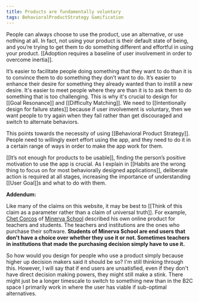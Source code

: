 ```yaml
---
title: Products are fundamentally voluntary
tags: BehavioralProductStrategy Gamification
---
```

People can always choose to use the product, use an alternative, or use nothing at all. In fact, not using your product is their default state of being, and you’re trying to get them to do something different and effortful in using your product. [[Adoption requires a baseline of user involvement in order to overcome inertia]].

It’s easier to facilitate people doing something that they want to do than it is to convince them to do something they don’t want to do. It’s easier to enhance their desire for something they already wanted than to instill a new desire. It's easier to meet people where they are than it is to ask them to do something that is too challenging. This is why it's crucial to design for [[Goal Resonance]] and [[Difficulty Matching]]. We need to [[Intentionally design for failure states]] because if user involvement is voluntary, then we want people to try again when they fail rather than get discouraged and switch to alternate behaviors. 

This points towards the necessity of using [[Behavioral Product Strategy]]. People need to willingly exert effort using the app, and they need to do it in a certain range of ways in order to make the app work for them. 

[[It’s not enough for products to be usable]], finding the person’s positive motivation to use the app is crucial.  As I explain in [[Habits are the wrong thing to focus on for most behaviorally designed applications]], deliberate action is required at all stages, increasing the importance of understanding [[User Goal]]s and what to do with them.

**Addendum:**

Like many of the claims on this website, it may be best to [[Think of this claim as a parameter rather than a claim of universal truth]]. For example, [Chet Corcos](https://www.linkedin.com/in/chet-corcos-60b81131/) of [Minerva School](https://www.minervaproject.com/) described his own online product for teachers and students. The teachers and institutions are the ones who purchase their software. **Students of Minerva School are end users that don't have a choice over whether they use it or not. Sometimes teachers in institutions that made the purchasing decision simply have to use it.**

So how would you design for people who use a product simply because higher up decision makers said it should be so? I'm still thinking through this. However, I will say that if end users are unsatisfied, even if they don't have direct decision making powers, they might still make a stink. There might just be a longer timescale to switch to something new than in the B2C space I primarily work in where the user has viable if sub-optimal alternatives.